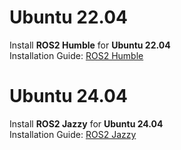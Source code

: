 # Ubuntu 22.04  
Install **ROS2 Humble** for **Ubuntu 22.04**  
Installation Guide: [ROS2 Humble](https://docs.ros.org/en/humble/Installation/Ubuntu-Install-Debs.html)

# Ubuntu 24.04  
Install **ROS2 Jazzy** for **Ubuntu 24.04**  
Installation Guide: [ROS2 Jazzy](https://docs.ros.org/en/jazzy/Installation/Ubuntu-Install-Debs.html)

